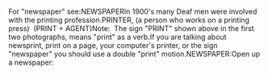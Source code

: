For "newspaper" see:NEWSPAPERIn 1900's many Deaf men were involved with the printing profession.PRINTER, (a person who works on a printing press)  (PRINT + AGENT)Note:  The sign "PRINT" shown above in the first two 
  photographs, means "print" as
  a verb.If you are talking about newsprint, print on a page, your
  computer's printer, or the sign "newspaper" you should use a double
  "print" motion.NEWSPAPER:Open up a newspaper: